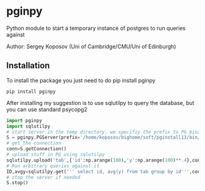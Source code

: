 
# pginpy

Python module to start a temporary instance of postgres to run queries against

Author: Sergey Koposov (Uni of Cambridge/CMU/Uni of Edinburgh)

## Installation
To install the package you just need to do pip install pginpy

```
pip install pginpy
```

After installing my suggestion is to use sqlutilpy to query the database, but you
can use standard psycopg2


```python
import pginpy
import sqlutilpy 
# start server in the temp directory, we specifiy the prefix to PG binaries if needed
S = pginpy.PGServer(prefix='/home/koposov/bighome/soft/pginstall13/bin/')
# get the connection
conn=S.getConnection()
# upload stuff in PG using sqlutilpy
sqlutilpy.upload('tab',{'id':np.arange(100),'y':np.arange(100)**.4},conn=conn)
# Run arbitrary queries against it
ID,avgy=sqlutilpy.get(''' select id, avg(y) from tab group by id''',conn=conn)
# stop the server if needed
S.stop()
```
